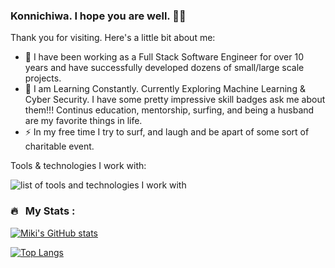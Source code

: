 ### Konnichiwa. I hope you are well. 🙏🏼

Thank you for visiting. Here's a little bit about me:

- 🔭 I have been working as a Full Stack Software Engineer for over 10 years and have successfully developed dozens of small/large scale projects.
- 🌱 I am Learning Constantly. Currently Exploring Machine Learning & Cyber Security. I have some pretty impressive skill badges ask me about them!!! Continus education, mentorship, surfing, and being a husband are my favorite things in life.
- ⚡ In my free time I try to surf, and laugh and be apart of some sort of charitable event.

Tools & technologies I work with:

![list of tools and technologies I work with](https://skillicons.dev/icons?perline=11&i=aws,gcp,cloudflare,supabase,react,nextjs,ts,svelte,html,tailwind,sass,css,js,nodejs,vscode,vite,git,postgres,redis,mongodb,graphql,figma,sketchup,grafana,gradle,tauri")


### 🔥 &nbsp; My Stats :
[![Miki's GitHub stats](https://github-readme-stats.vercel.app/api?username=ito-star&hide=,prs,issues,contribs&layout=compact&theme=vision-friendly-dark)](https://github.com/anuraghazra/github-readme-stats)


<!-- now corwins to keep streak -->

<!-- [![GitHub Streak](https://streak-stats.demolab.com/?user=ito-star&theme=dark)](https://git.io/streak-stats) -->

[![Top Langs](https://github-readme-stats.vercel.app/api/top-langs/?username=ito-star&layout=compact&theme=vision-friendly-dark)](https://github.com/ito-star/github-readme-stats&count_private=!true)

 
<!--
**vhscom/vhscom** is a ✨ _special_ ✨ repository because its `README.md` (this file) appears on your GitHub profile.

Here are some ideas to get you started:

- 🔭 I’m currently working on ...
- 🌱 I’m currently learning ...
- 👯 I’m looking to collaborate on ...
- 🤔 I’m looking for help with ...
- 💬 Ask me about ...
- 📫 How to reach me: ...
- 😄 Pronouns: ...
- ⚡ Fun fact: ...
-->
